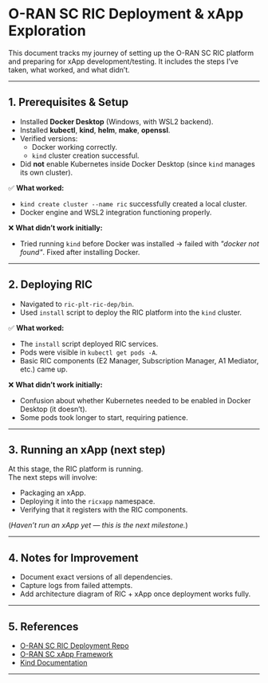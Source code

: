 # O-RAN SC RIC Deployment & xApp Exploration

This document tracks my journey of setting up the O-RAN SC RIC platform and preparing for xApp development/testing. It includes the steps I’ve taken, what worked, and what didn’t.

---

## 1. Prerequisites & Setup

- Installed **Docker Desktop** (Windows, with WSL2 backend).
- Installed **kubectl**, **kind**, **helm**, **make**, **openssl**.
- Verified versions:
  - Docker working correctly.
  - `kind` cluster creation successful.
- Did **not** enable Kubernetes inside Docker Desktop (since `kind` manages its own cluster).

✅ **What worked:**  
- `kind create cluster --name ric` successfully created a local cluster.  
- Docker engine and WSL2 integration functioning properly.  

❌ **What didn’t work initially:**  
- Tried running `kind` before Docker was installed → failed with *"docker not found"*. Fixed after installing Docker.

---

## 2. Deploying RIC

- Navigated to `ric-plt-ric-dep/bin`.
- Used `install` script to deploy the RIC platform into the `kind` cluster.

✅ **What worked:**  
- The `install` script deployed RIC services.  
- Pods were visible in `kubectl get pods -A`.  
- Basic RIC components (E2 Manager, Subscription Manager, A1 Mediator, etc.) came up.

❌ **What didn’t work initially:**  
- Confusion about whether Kubernetes needed to be enabled in Docker Desktop (it doesn’t).  
- Some pods took longer to start, requiring patience.  

---

## 3. Running an xApp (next step)

At this stage, the RIC platform is running.  
The next steps will involve:  
- Packaging an xApp.  
- Deploying it into the `ricxapp` namespace.  
- Verifying that it registers with the RIC components.

(*Haven’t run an xApp yet — this is the next milestone.*)

---

## 4. Notes for Improvement

- Document exact versions of all dependencies.  
- Capture logs from failed attempts.  
- Add architecture diagram of RIC + xApp once deployment works fully.  

---

## 5. References

- [O-RAN SC RIC Deployment Repo](https://github.com/o-ran-sc/ric-plt-ric-dep)  
- [O-RAN SC xApp Framework](https://github.com/o-ran-sc/ric-plt-xapp-frame)  
- [Kind Documentation](https://kind.sigs.k8s.io/)  

---
